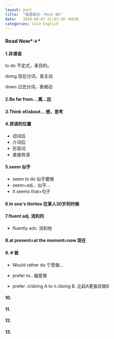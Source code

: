 ```yaml
---
layout: post
title:  "英语笔记--Post 03"
date:   2020-08-07 22:03:36 +0530
categories: CoCo English
---
```


### Read Now*→*

#### 1.非谓语

to do         不定式，表目的。

doing        现在分词，表主动

down        过去分词，表被动

#### 2.Be far from...             离...远

#### 3.Think of/about...      想，思考

#### 4.宾语的位置

- 动词后
- 介词后
- 形容词
- 直接宾语

#### 5.seem                            似乎

- seem to do                                   似乎要做
- seem+adj...                                   似乎...
- It seems that+句子

#### 6.In one's thirties         在某人30岁的时候

#### 7.fluent adj. 流利的

- fluently adv. 流利地

#### 8.at present=at the moment=now     现在

#### 9. # 做 #

- Would rather do  宁愿做...

- prefer to...偏爱做

- prefer .n/doing A to n./doing B.  比起A更喜欢做B

#### 10.

#### 11.

#### 12.

#### 13.





